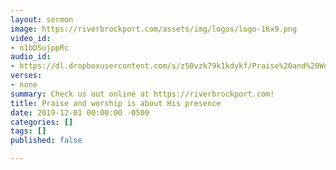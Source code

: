 ```yaml
---
layout: sermon
image: https://riverbrockport.com/assets/img/logos/logo-16x9.png
video_id:
- n1bDSujppRc
audio_id:
- https://dl.dropboxusercontent.com/s/z50vzk79k1kdykf/Praise%20and%20Worship%20is%20about%20His%20presence%21.mp3?dl=0
verses:
- none
summary: Check us out online at https://riverbrockport.com!
title: Praise and worship is about His presence
date: 2019-12-01 00:00:00 -0500
categories: []
tags: []
published: false

---
```

